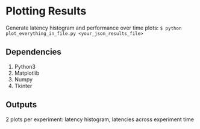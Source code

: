 # Plotting Results
Generate latency histogram and performance over time plots: `$ python plot_everything_in_file.py <your_json_results_file>`

## Dependencies
1. Python3
2. Matplotlib
3. Numpy
4. Tkinter

## Outputs
2 plots per experiment: latency histogram, latencies across experiment time

